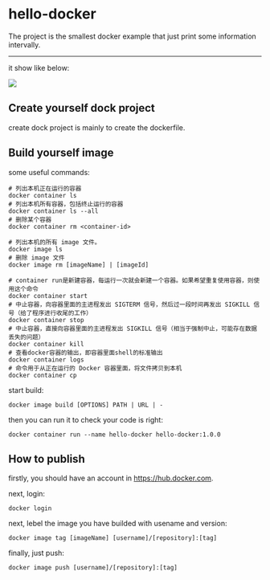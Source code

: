 # hello-docker

The project is the smallest docker example that just print some information intervally.

---------


it show like below:

![](show.gif)


## Create yourself dock project

create dock project is mainly to create the dockerfile.

## Build yourself image

some useful commands:

```shell
# 列出本机正在运行的容器
docker container ls
# 列出本机所有容器，包括终止运行的容器
docker container ls --all
# 删除某个容器
docker container rm <container-id>

# 列出本机的所有 image 文件。
docker image ls
# 删除 image 文件
docker image rm [imageName] | [imageId]

# container run是新建容器，每运行一次就会新建一个容器。如果希望重复使用容器，则使用这个命令
docker container start
# 中止容器，向容器里面的主进程发出 SIGTERM 信号，然后过一段时间再发出 SIGKILL 信号（给了程序进行收尾的工作）
docker container stop
# 中止容器，直接向容器里面的主进程发出 SIGKILL 信号（相当于强制中止，可能存在数据丢失的问题）
docker container kill
# 查看docker容器的输出，即容器里面shell的标准输出
docker container logs
# 命令用于从正在运行的 Docker 容器里面，将文件拷贝到本机
docker container cp

```

start build:

```shell
docker image build [OPTIONS] PATH | URL | -
```

then you can run it to check your code is right:

```shell
docker container run --name hello-docker hello-docker:1.0.0
```

## How to publish 
 
firstly, you should have an account in https://hub.docker.com.

next, login:

```shell
docker login
```

next, lebel the image you have builded with usename and version:

```shell
docker image tag [imageName] [username]/[repository]:[tag]
```

finally, just push:

```shell
docker image push [username]/[repository]:[tag]
```
